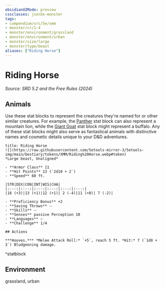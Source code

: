 ```yaml
---
obsidianUIMode: preview
cssclasses: json5e-monster
tags:
- compendium/src/5e/xmm
- monster/cr/1-4
- monster/environment/grassland
- monster/environment/urban
- monster/size/large
- monster/type/beast
aliases: ["Riding Horse"]
---
```

# Riding Horse
*Source: SRD 5.2 and the Free Rules (2024)*  

## Animals

Use these stat blocks to represent the creatures they're named for or other similar creatures. For example, the [Panther](panther-xmm.md) stat block can also represent a mountain lion, while the [Giant Goat](giant-goat-xmm.md) stat block might represent a buffalo. Any of these stat blocks might also serve as fantastical animals with distinctive names and cosmetic details unique to your D&D adventures.

```ad-statblock
title: Riding Horse
![](https://raw.githubusercontent.com/5etools-mirror-3/5etools-img/main/bestiary/tokens/XMM/Riding%20Horse.webp#token)
*Large beast, Unaligned*

- **Armor Class** 11
- **Hit Points** 13 (`2d10 + 2`)
- **Speed** 60 ft.

|STR|DEX|CON|INT|WIS|CHA|
|:---:|:---:|:---:|:---:|:---:|:---:|
|16 (+3)|13 (+1)|12 (+1)| 2 (-4)|11 (+0)| 7 (-2)|

- **Proficiency Bonus** +2
- **Saving Throws** ⏤
- **Skills** ⏤
- **Senses** passive Perception 10
- **Languages** —
- **Challenge** 1/4

## Actions

***Hooves.*** *Melee Attack Roll:* `+5`, reach 5 ft. *Hit:* 7 (`1d8 + 3`) Bludgeoning damage.
```
^statblock

## Environment

grassland, urban